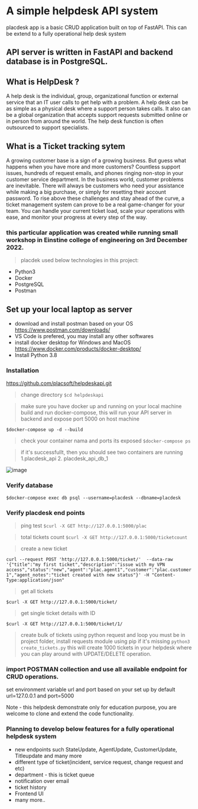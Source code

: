 # A simple helpdesk API system
placdesk app is a basic CRUD application built on top of FastAPI. This can be extend to a fully operational help desk system

## API server is written in FastAPI and backend database is in PostgreSQL. 

## What is HelpDesk ? 

A help desk is the individual, group, organizational function or external service that an IT user calls to get help with a problem. A help desk can be as simple as a physical desk where a support person takes calls. It also can be a global organization that accepts support requests submitted online or in person from around the world. The help desk function is often outsourced to support specialists.

## What is a Ticket tracking sytem 

A growing customer base is a sign of a growing business. But guess what happens when you have more and more customers?  Countless support issues, hundreds of request emails, and phones ringing non-stop in your customer service department. In the business world, customer problems are inevitable. There will always be customers who need your assistance while making a big purchase, or simply for resetting their account password. To rise above these challenges and stay ahead of the curve, a ticket management system can prove to be a real game-changer for your team. You can handle your current ticket load, scale your operations with ease, and monitor your progress at every step of the way.

### this particular application was created while running small workshop in Einstine college of engineering on 3rd December 2022. 

> placdek used below technologies in this project: 

- Python3
- Docker 
- PostgreSQL 
- Postman 

## Set up your local laptop as server 
  - download and install postman based on your OS https://www.postman.com/downloads/
  - VS Code is prefered, you may install any other softwares 
  - install docker desktop for Windows and MacOS https://www.docker.com/products/docker-desktop/
  - Install Python 3.8 

### Installation 

https://github.com/placsoft/helpdeskapi.git

> change directory 
`$cd helpdeskapi` 

> make sure you have docker up and running on your local machine
> build and run docker-compose, this will run your API server in backend and expose port 5000 on host machine

`$docker-compose up -d --build`

> check your container nama and ports its exposed 
`$docker-compose ps` 

> if it's successfullt, then you should see two containers are running 1.placdesk_api 2. placdesk_api_db_1

![image](https://user-images.githubusercontent.com/118790540/208244634-8bb85995-11ef-41d7-8228-ebf0c3aef11d.png)

### Verify database 
`$docker-compose exec db psql --username=placdesk --dbname=placdesk`


### Verify placdesk end points 


> ping test 
`$curl -X GET http://127.0.0.1:5000/plac` 

> total tickets count 
`$curl -X GET http://127.0.0.1:5000/ticketcount`

> create a new ticket 

 `curl --request POST 'http://127.0.0.1:5000/ticket/'  --data-raw '{"title":"my first ticket","description":"issue with my VPN access","status":"new","agent":"plac.agent1","customer":"plac.customer1","agent_notes":"ticket created with new status"}' -H "Content-Type:application/json"`

> get all tickets

`$curl -X GET http://127.0.0.1:5000/ticket/`

> get single ticket details with ID 

`$curl -X GET http://127.0.0.1:5000/ticket/1/`

> create bulk of tickets using python request and loop 
> you must be in project folder, install requests module using pip if it's missing 
`python3 create_tickets.py`
 > this will create 1000 tickets in your helpdesk where you can play around with UPDATE/DELETE operation. 



### import POSTMAN collection and use all available endpoint for CRUD operations. 
set environment variable url and port based on your set up 
by default url=127.0.0.1 and port=5000



Note - this helpdesk demonstrate only for education purpose, you are welcome to clone and extend the code functionality.

### Planning to develop below features for a fully operational helpdesk system 

- new endpoints such StateUpdate, AgentUpdate, CustomerUpdate, Titleupdate and many more 
- different type of ticket(incident, service request, change request and etc) 
- department - this is ticket queue 
- notification over email 
- ticket history 
- Frontend UI 
- many more.. 












